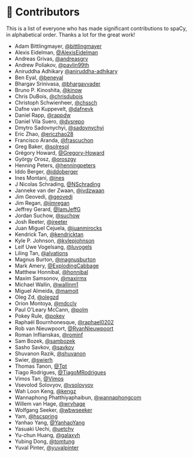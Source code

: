 # 👥 Contributors

This is a list of everyone who has made significant contributions to spaCy, in alphabetical order. Thanks a lot for the great work!

* Adam Bittlingmayer, [@bittlingmayer](https://github.com/bittlingmayer)
* Alexis Eidelman, [@AlexisEidelman](https://github.com/AlexisEidelman)
* Andreas Grivas, [@andreasgrv](https://github.com/andreasgrv)
* Andrew Poliakov, [@pavlin99th](https://github.com/pavlin99th)
* Aniruddha Adhikary [@aniruddha-adhikary](https://github.com/aniruddha-adhikary)
* Ben Eyal, [@beneyal](https://github.com/beneyal)
* Bhargav Srinivasa, [@bhargavvader](https://github.com/bhargavvader)
* Bruno P. Kinoshita, [@kinow](https://github.com/kinow)
* Chris DuBois, [@chrisdubois](https://github.com/chrisdubois)
* Christoph Schwienheer, [@chssch](https://github.com/chssch)
* Dafne van Kuppevelt, [@dafnevk](https://github.com/dafnevk)
* Daniel Rapp, [@rappdw](https://github.com/rappdw)
* Daniel Vila Suero, [@dvsrepo](https://github.com/dvsrepo)
* Dmytro Sadovnychyi, [@sadovnychyi](https://github.com/sadovnychyi)
* Eric Zhao, [@ericzhao28](https://github.com/ericzhao28)
* Francisco Aranda, [@frascuchon](https://github.com/frascuchon)
* Greg Baker, [@solresol](https://github.com/solresol)
* Grégory Howard, [@Gregory-Howard](https://github.com/Gregory-Howard)
* György Orosz, [@oroszgy](https://github.com/oroszgy)
* Henning Peters, [@henningpeters](https://github.com/henningpeters)
* Iddo Berger, [@iddoberger](https://github.com/iddoberger)
* Ines Montani, [@ines](https://github.com/ines)
* J Nicolas Schrading, [@NSchrading](https://github.com/NSchrading)
* Janneke van der Zwaan, [@jvdzwaan](https://github.com/jvdzwaan)
* Jim Geovedi, [@geovedi](https://github.com/geovedi)
* Jim Regan, [@jimregan](https://github.com/jimregan)
* Jeffrey Gerard, [@IamJeffG](https://github.com/IamJeffG)
* Jordan Suchow, [@suchow](https://github.com/suchow)
* Josh Reeter, [@jreeter](https://github.com/jreeter)
* Juan Miguel Cejuela, [@juanmirocks](https://github.com/juanmirocks)
* Kendrick Tan, [@kendricktan](https://github.com/kendricktan)
* Kyle P. Johnson, [@kylepjohnson](https://github.com/kylepjohnson)
* Leif Uwe Vogelsang, [@luvogels](https://github.com/luvogels)
* Liling Tan, [@alvations](https://github.com/alvations)
* Magnus Burton, [@magnusburton](https://github.com/magnusburton)
* Mark Amery, [@ExplodingCabbage](https://github.com/ExplodingCabbage)
* Matthew Honnibal, [@honnibal](https://github.com/honnibal)
* Maxim Samsonov, [@maxirmx](https://github.com/maxirmx)
* Michael Wallin, [@wallinm1](https://github.com/wallinm1)
* Miguel Almeida, [@mamoit](https://github.com/mamoit)
* Oleg Zd, [@olegzd](https://github.com/olegzd)
* Orion Montoya, [@mdcclv](https://github.com/mdcclv)
* Paul O'Leary McCann, [@polm](https://github.com/polm)
* Pokey Rule, [@pokey](https://github.com/pokey)
* Raphaël Bournhonesque, [@raphael0202](https://github.com/raphael0202)
* Rob van Nieuwpoort, [@RvanNieuwpoort](https://github.com/RvanNieuwpoort)
* Roman Inflianskas, [@rominf](https://github.com/rominf)
* Sam Bozek, [@sambozek](https://github.com/sambozek)
* Sasho Savkov, [@savkov](https://github.com/savkov)
* Shuvanon Razik, [@shuvanon](https://github.com/shuvanon)
* Swier, [@swierh](https://github.com/swierh)
* Thomas Tanon, [@Tpt](https://github.com/Tpt)
* Tiago Rodrigues, [@TiagoMRodrigues](https://github.com/TiagoMRodrigues)
* Vimos Tan, [@Vimos](https://github.com/Vimos)
* Vsevolod Solovyov, [@vsolovyov](https://github.com/vsolovyov)
* Wah Loon Keng, [@kengz](https://github.com/kengz)
* Wannaphong Phatthiyaphaibun, [@wannaphongcom](https://github.com/wannaphongcom)
* Willem van Hage, [@wrvhage](https://github.com/wrvhage)
* Wolfgang Seeker, [@wbwseeker](https://github.com/wbwseeker)
* Yam, [@hscspring](https://github.com/hscspring)
* Yanhao Yang, [@YanhaoYang](https://github.com/YanhaoYang)
* Yasuaki Uechi, [@uetchy](https://github.com/uetchy)
* Yu-chun Huang, [@galaxyh](https://github.com/galaxyh)
* Yubing Dong, [@tomtung](https://github.com/tomtung)
* Yuval Pinter, [@yuvalpinter](https://github.com/yuvalpinter)
